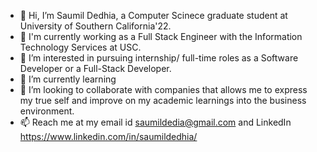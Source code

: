- 👋 Hi, I’m Saumil Dedhia, a Computer Scinece graduate student at University of Southern California'22.
- 🔭 I'm currently working as a Full Stack Engineer with the Information Technology Services at USC.
- 👀 I’m interested in pursuing internship/ full-time roles as a Software Developer or a Full-Stack Developer.
- 🌱 I’m currently learning 
- 💞️ I’m looking to collaborate with companies that allows me to express my true self and improve on my academic learnings into the business environment.
- 📫 Reach me at my email id saumildedia@gmail.com and LinkedIn https://www.linkedin.com/in/saumildedhia/

<!---
saumild/saumild is a ✨ special ✨ repository because its `README.md` (this file) appears on your GitHub profile.
You can click the Preview link to take a look at your changes.
--->
